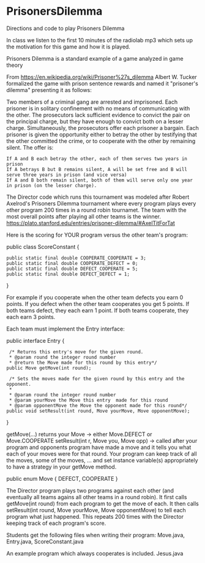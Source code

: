 # PrisonersDilemma
Directions and code to play Prisoners Dilemma

In class we listen to the first 10 minutes of the radiolab mp3 which sets up the motivation for this game and how it is played.

Prisoners Dilemma is a standard example of a game analyzed in game theory
 
  From https://en.wikipedia.org/wiki/Prisoner%27s_dilemma
 Albert W. Tucker formalized the game with prison sentence rewards and named it "prisoner's dilemma" presenting it as follows:
 
 Two members of a criminal gang are arrested and imprisoned. Each prisoner is in solitary confinement with no means of communicating with the other. The prosecutors lack sufficient evidence to convict the pair on the principal charge, but they have enough to convict both on a lesser charge. Simultaneously, the prosecutors offer each prisoner a bargain. Each prisoner is given the opportunity either to betray the other by testifying that the other committed the crime, or to cooperate with the other by remaining silent. The offer is:

    If A and B each betray the other, each of them serves two years in prison
    If A betrays B but B remains silent, A will be set free and B will serve three years in prison (and vice versa)
    If A and B both remain silent, both of them will serve only one year in prison (on the lesser charge).



The Director code which runs this tournament was modeled after Robert Axelrod's Prisoners Dilemma tournament where every program plays every other program 200 times in a round robin tournamet. The team with the most overall points after playing all other teams is the winner.   https://plato.stanford.edu/entries/prisoner-dilemma/#AxelTitForTat

Here is the scoring for YOUR program versus the other team's program:

public class ScoreConstant {

	public static final double COOPERATE_COOPERATE = 3;
	public static final double COOPERATE_DEFECT = 0;
	public static final double DEFECT_COOPERATE = 5;
	public static final double DEFECT_DEFECT = 1;
}

   
   For example if you cooperate when the other team defects you earn 0 points. If you defect when the other team cooperates you get 5 points. If both teams defect, they each earn 1 point. If both teams cooperate, they each earn 3 points.
   
Each team must implement the Entry interface:

public interface Entry {
	
	 /* Returns this entry's move for the given round.
	 * @param round the integer round number
	 * @return the Move made for this round by this entry*/
	public Move getMove(int round);
	
	 /* Sets the moves made for the given round by this entry and the opponent.
	 * 
	 * @param round the integer round number
	 * @param yourMove the Move this entry  made for this round
	 * @param opponentMove the Move the opponent made for this round*/
	public void setResult(int round, Move yourMove, Move opponentMove);
}

 getMove(...)  returns your Move     ->  either Move.DEFECT  or Move.COOPERATE
 setResult(int r, Move you, Move opp)  -> called after your program and opponents program have made a move and it tells you what each of your moves were for that round.   Your program can keep track of all the moves, some of the moves, ...  and set instance variable(s) appropriately to have a strategy in your getMove method.

public enum Move {
	DEFECT,
	COOPERATE
}

The Director program plays two programs against each other (and eventually all teams agains all other teams in a round robin). It first calls getMove(int round) from each program to get the move of each. It then calls setResult(int round, Move yourMove, Move opponentMove) to tell each program what just happened. This repeats 200 times with the Director keeping track of each program's score.

Students get the following files when writing their program:  Move.java,   Entry.java, ScoreConstant.java

An example program which always cooperates is included.   Jesus.java  
